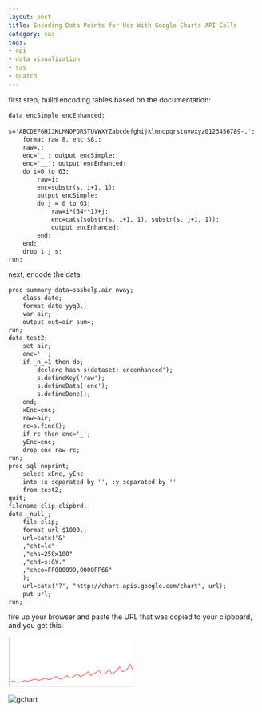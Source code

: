 ```yaml
---
layout: post
title: Encoding Data Points for Use With Google Charts API Calls
category: sas
tags:
- api
- data visualization
- sas
- quatch
---
```


first step, build encoding tables based on the documentation<!--more-->:

    data encSimple encEnhanced;
        s='ABCDEFGHIJKLMNOPQRSTUVWXYZabcdefghijklmnopqrstuvwxyz0123456789-.';
        format raw 8. enc $8.;
        raw=.;
        enc='_'; output encSimple;
        enc='__'; output encEnhanced;
        do i=0 to 63;
            raw=i;
            enc=substr(s, i+1, 1);
            output encSimple;
            do j = 0 to 63;
                raw=i*(64**1)+j;
                enc=cats(substr(s, i+1, 1), substr(s, j+1, 1));
                output encEnhanced;
            end;
        end;
        drop i j s;
    run;


next, encode the data:

    proc summary data=sashelp.air nway;
        class date;
        format date yyq8.;
        var air;
        output out=air sum=;
    run;
    data test2;
        set air;
        enc=' ';
        if _n_=1 then do;
            declare hash s(dataset:'encenhanced');
            s.defineKey('raw');
            s.defineData('enc');
            s.defineDone();
        end;
        xEnc=enc;
        raw=air;
        rc=s.find();
        if rc then enc='_';
        yEnc=enc;
        drop enc raw rc;
    run;
    proc sql noprint;
        select xEnc, yEnc
        into :x separated by '', :y separated by ''
        from test2;
    quit;
    filename clip clipbrd;
    data _null_;
        file clip;
        format url $1000.;
        url=catx('&'
        ,"cht=lc"
        ,"chs=250x100"
        ,"chd=s:&Y."
        ,"chco=FF000099,0000FF66"
        );
        url=catx('?', "http://chart.apis.google.com/chart", url);
        put url;
    run;


fire up your browser and paste the URL that was copied to your clipboard, and you get this:

![](/assets/img/2009-06-01-chart.png)

![gchart](http://chart.apis.google.com/chart?cht=lc&chs=250x100&chd=s:FGGFFGHGHIJHIJKIJLMJJLNKLNPMNPSNPRUPPRVPRUYSTWbU&chco=FF000099,0000FF66)
